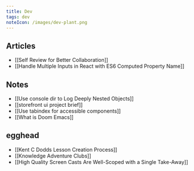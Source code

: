```yaml
---
title: Dev
tags: dev
noteIcon: /images/dev-plant.png
---
```


## Articles

- [[Self Review for Better Collaboration]]
- [[Handle Multiple Inputs in React with ES6 Computed Property Name]]


## Notes

- [[Use console dir to Log Deeply Nested Objects]]
- [[storefront ui project brief]]
- [[Use tabindex for accessible components]]
- [[What is Doom Emacs]]



## egghead

- [[Kent C Dodds Lesson Creation Process]]
- [[Knowledge Adventure Clubs]]
- [[High Quality Screen Casts Are Well-Scoped with a Single Take-Away]]
